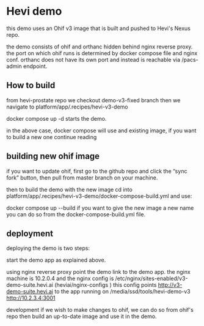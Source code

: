 # Hevi demo
this demo uses an Ohif v3 image that is built and pushed to Hevi's Nexus repo.

the demo consists of ohif and orthanc hidden behind nginx reverse proxy. the port on which ohif runs is determined by docker compose file and nginx conf. orthanc does not have its own port and instead is reachable via /pacs-admin endpoint.

## How to build
from hevi-prostate repo we checkout demo-v3-fixed branch then we navigate to platform/app/.recipes/hevi-v3-demo

docker compose up -d starts the demo.

in the above case, docker compose will use and existing image, if you want to build a new one continue reading

## building new ohif image
if you want to update ohif, first go to the github repo and click the “sync fork” button, then pull from master branch on your machine.

then to build the demo with the new image cd into platform/app/.recipes/hevi-v3-demo/docker-compose-build.yml and use:



docker compose up --build
if you want to give the new image a new name you can do so from the docker-compose-build.yml file.

## deployment
deploying the demo is two steps:

start the demo app as explained above.

using nginx reverse proxy point the demo link to the demo app. the nginx machine is 10.2.0.4 and the nginx config is /etc/nginx/sites-enabled/v3-demo-suite.hevi.ai (heviai/nginx-configs ) this config points http://v3-demo-suite.hevi.ai to the app running on /media/ssd/tools/hevi-demo-v3 http://10.2.3.4:3001

development
if we wish to make changes to ohif, we can do so from ohif's repo then build an up-to-date image and use it in the demo.
